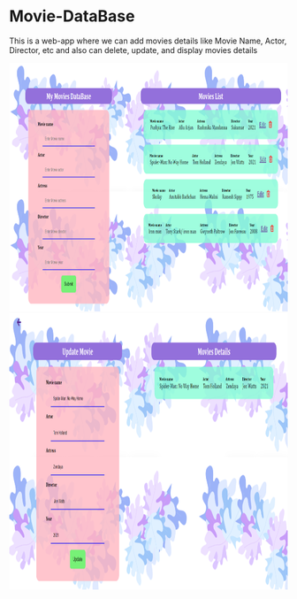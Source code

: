 # Movie-DataBase
This is a web-app where we can add movies details like Movie Name, Actor, Director, etc and also can delete, update, and display movies details


<img src="moviedatabase.png" alt="alt text" width="750" height="450">
<img src="moviedb2.png" alt="alt text" width="850" height="500">
